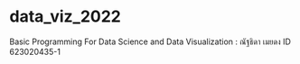 # data_viz_2022
Basic Programming For Data Science and Data Visualization : ณัฐธิดา เมยดง ID 623020435-1
